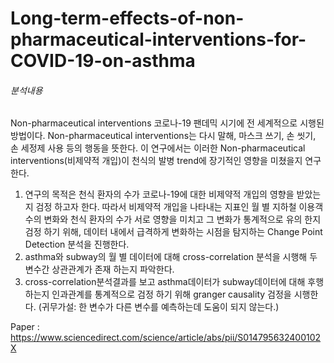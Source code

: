 # Long-term-effects-of-non-pharmaceutical-interventions-for-COVID-19-on-asthma

###### 분석내용

Non-pharmaceutical interventions 코로나-19 팬데믹 시기에 전 세계적으로 시행된 방법이다. Non-pharmaceutical interventions는 다시 말해, 마스크 쓰기, 손 씻기, 손 세정제 사용 등의 행동을 뜻한다.  이 연구에서는 이러한 Non-pharmaceutical interventions(비제약적 개입)이 천식의 발병 trend에 장기적인 영향을 미쳤을지 연구한다.

1. 연구의 목적은 천식 환자의 수가 코로나-19에 대한 비제약적 개입의 영향을 받았는지 검정 하고자 한다. 따라서 비제약적 개입을 나타내는 지표인 월 별 지하철 이용객 수의 변화와 천식 환자의 수가 서로 영향을 미치고 그 변화가 통계적으로 유의 한지 검정 하기 위해, 데이터 내에서 급격하게 변화하는 시점을 탐지하는 Change Point Detection 분석을 진행한다.
2. asthma와 subway의 월 별 데이터에 대해 cross-correlation 분석을 시행해 두 변수간 상관관계가 존재 하는지 파악한다.
3. cross-correlation분석결과를 보고 asthma데이터가 subway데이터에 대해 후행 하는지 인과관계를 통계적으로 검정 하기 위해 granger causality 검정을 시행한다. (귀무가설: 한 변수가 다른 변수를 예측하는데 도움이 되지 않는다.)

Paper : https://www.sciencedirect.com/science/article/abs/pii/S014795632400102X
